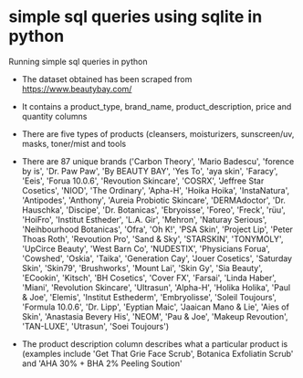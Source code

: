# simple sql queries using sqlite in python
Running simple sql queries in python


- The dataset obtained has been scraped from https://www.beautybay.com/
- It contains a product_type, brand_name, product_description, price and quantity columns
- There are five types of products (cleansers, moisturizers, sunscreen/uv, masks, toner/mist and tools
- There are 87 unique brands ('Carbon Theory', 'Mario Badescu', 'forence by is', 'Dr. Paw Paw',
 'By BEAUTY BAY', 'Yes To', 'aya skin', 'Faracy', 'Eeis',
 'Forua 10.0.6', 'Revoution Skincare', 'COSRX',
 'Jeffree Star Cosetics', 'NIOD', 'The Ordinary', 'Apha-H',
 'Hoika Hoika', 'InstaNatura', 'Antipodes', 'Anthony',
 'Aureia Probiotic Skincare', 'DERMAdoctor', 'Dr. Hauschka',
 'Discipe', 'Dr. Botanicas', 'Ebryoisse', 'Foreo', 'Freck', 'rüu',
 'HoiFro', 'Institut Estheder', 'L.A. Gir', 'Mehron',
 'Naturay Serious', 'Neihbourhood Botanicas', 'Ofra', 'Oh K!',
 'PSA Skin', 'Project Lip', 'Peter Thoas Roth', 'Revoution Pro',
 'Sand & Sky', 'STARSKIN', 'TONYMOLY', 'UpCirce Beauty',
 'West Barn Co', 'NUDESTIX', 'Physicians Forua', 'Cowshed', 'Oskia',
 'Taika', 'Generation Cay', 'Jouer Cosetics', 'Saturday Skin',
 'Skin79', 'Brushworks', 'Mount Lai', 'Skin Gy', 'Sia Beauty',
 'ECookin', 'Kitsch', 'BH Cosetics', 'Cover FX', 'Farsai',
 'Linda Haber', 'Miani', 'Revolution Skincare', 'Ultrasun',
 'Alpha-H', 'Holika Holika', 'Paul & Joe', 'Elemis',
 'Institut Esthederm', 'Embryolisse', 'Soleil Toujours',
 'Formula 10.0.6', 'Dr. Lipp', 'Eyptian Maic', 'Jaaican Mano & Lie',
 'Aies of Skin', 'Anastasia Bevery His', 'NEOM', 'Pau & Joe',
 'Makeup Revoution', 'TAN-LUXE', 'Utrasun', 'Soei Toujours')

- The product description column describes what a particular product is (examples include 'Get That Grie Face Scrub', Botanica Exfoliatin Scrub' and 'AHA 30% + BHA 2% Peeling Soution'

